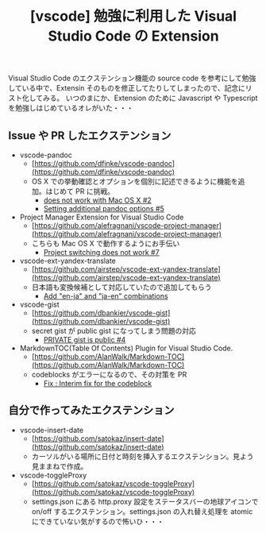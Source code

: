 ﻿---
layout: post
title:  "[vscode] 勉強に利用した Visual Studio Code の Extension"
---

Visual Studio Code のエクステンション機能の source code を参考にして勉強している中で、Extensin そのものを修正してたりしてしまったので、記念にリスト化してみる。
いつのまにか、Extension のために Javascript や Typescript を勉強しはじめているオレがいた・・・

## Issue や PR したエクステンション

* vscode-pandoc
  * [https://github.com/dfinke/vscode-pandoc](https://github.com/dfinke/vscode-pandoc)
  * OS X での挙動確認とオプションを個別に記述できるように機能を追加。はじめて PR に挑戦。 
    * [does not work with Mac OS X #2](https://github.com/dfinke/vscode-pandoc/issues/2)
    * [Setting additional pandoc options #5](https://github.com/dfinke/vscode-pandoc/issues/5)
* Project Manager Extension for Visual Studio Code
  * [https://github.com/alefragnani/vscode-project-manager](https://github.com/alefragnani/vscode-project-manager)
  * こちらも Mac OS X で動作するようにお手伝い
    * [Project switching does not work #7](https://github.com/alefragnani/vscode-project-manager/issues/7)
* vscode-ext-yandex-translate
  * [https://github.com/airstep/vscode-ext-yandex-translate](https://github.com/airstep/vscode-ext-yandex-translate)
  * 日本語も変換候補として対応していたので追加してもらう
    * [Add "en-ja" and "ja-en" combinations](https://github.com/airstep/vscode-ext-yandex-translate/pulls?q=is%3Apr+is%3Aclosed)
* vscode-gist
  * [https://github.com/dbankier/vscode-gist](https://github.com/dbankier/vscode-gist)
  * secret gist が public gist になってしまう問題の対応
    * [PRIVATE gist is public #4](https://github.com/dbankier/vscode-gist/issues/4)
* MarkdownTOC(Table Of Contents) Plugin for Visual Studio Code.
  * [https://github.com/AlanWalk/Markdown-TOC](https://github.com/AlanWalk/Markdown-TOC)
  * codeblocks がエラーになるので、その対策を PR
    * [Fix : Interim fix for the codeblock](https://github.com/AlanWalk/Markdown-TOC/pulls)


## 自分で作ってみたエクステンション

* vscode-insert-date
  * [https://github.com/satokaz/insert-date](https://github.com/satokaz/insert-date)
  * カーソルがいる場所に日付と時刻を挿入するエクステンション。見よう見ままねで作成。
* vscode-toggleProxy
  * [https://github.com/satokaz/vscode-toggleProxy](https://github.com/satokaz/vscode-toggleProxy)
  * settings.json にある http.proxy 設定をステータスバーの地球アイコンで on/off するエクステンション。settings.json の入れ替え処理を atomic にできていない気がするので怖いひ・・・
